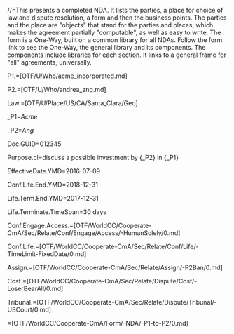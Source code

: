 //=This presents a completed NDA.  It lists the parties, a place for choice of law and dispute resolution, a form and then the business points.  The parties and the place are "objects" that stand for the parties and places, which makes the agreement partially "computable", as well as easy to write.  The form is a One-Way, built on a common library for all NDAs.  Follow the form link to see the One-Way, the general library and its components.  The components include libraries for each section.  It links to a general frame for "all" agreements, universally.

P1.=[OTF/U/Who/acme_incorporated.md]

P2.=[OTF/U/Who/andrea_ang.md]

Law.=[OTF/U/Place/US/CA/Santa_Clara/Geo]

_P1=<i>Acme</i>

_P2=<i>Ang</i>

Doc.GUID=012345

Purpose.cl=discuss a possible investment by {_P2} in {_P1}

EffectiveDate.YMD=2016-07-09

Conf.Life.End.YMD=2018-12-31

Life.Term.End.YMD=2017-12-31

Life.Terminate.TimeSpan=30 days

Conf.Engage.Access.=[OTF/WorldCC/Cooperate-CmA/Sec/Relate/Conf/Engage/Access/-HumanSolely/0.md]

Conf.Life.=[OTF/WorldCC/Cooperate-CmA/Sec/Relate/Conf/Life/-TimeLimit-FixedDate/0.md]

Assign.=[OTF/WorldCC/Cooperate-CmA/Sec/Relate/Assign/-P2Ban/0.md]

Cost.=[OTF/WorldCC/Cooperate-CmA/Sec/Relate/Dispute/Cost/-LoserBearAll/0.md]

Tribunal.=[OTF/WorldCC/Cooperate-CmA/Sec/Relate/Dispute/Tribunal/-USCourt/0.md]

=[OTF/WorldCC/Cooperate-CmA/Form/-NDA/-P1-to-P2/0.md]
